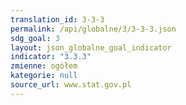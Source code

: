 ```yaml
---
translation_id: 3-3-3
permalink: /api/globalne/3/3-3-3.json
sdg_goal: 3
layout: json_globalne_goal_indicator
indicator: "3.3.3"
zmienne: ogółem
kategorie: null
source_url: www.stat.gov.pl
---
```

